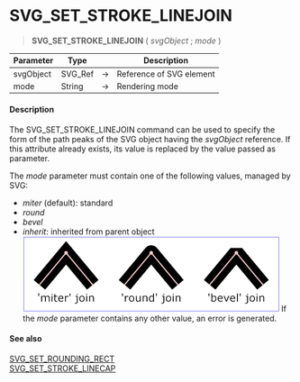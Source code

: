 # SVG_SET_STROKE_LINEJOIN

>**SVG_SET_STROKE_LINEJOIN** ( *svgObject* ; *mode* )

| Parameter | Type |  | Description |
| --- | --- | --- | --- |
| svgObject | SVG_Ref | &#8594; | Reference of SVG element |
| mode | String | &#8594; | Rendering mode |



#### Description 

The SVG\_SET\_STROKE\_LINEJOIN command can be used to specify the form of the path peaks of the SVG object having the *svgObject* reference. If this attribute already exists, its value is replaced by the value passed as parameter.

The *mode* parameter must contain one of the following values, managed by SVG:

* *miter* (default): standard
* *round*
* *bevel*
* *inherit*: inherited from parent object  
![](../images/pict194191.en.png)
If the *mode* parameter contains any other value, an error is generated.

#### See also 

[SVG\_SET\_ROUNDING\_RECT](SVG%5FSET%5FROUNDING%5FRECT.md)  
[SVG\_SET\_STROKE\_LINECAP](SVG%5FSET%5FSTROKE%5FLINECAP.md)  